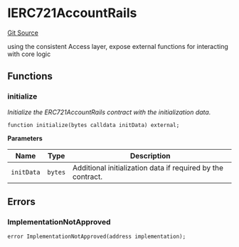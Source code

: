 # IERC721AccountRails
[Git Source](https://github.com/0xStation/0xrails/blob/7b2d3363f0d5023623fd16114b60a38cf52ce246/src/cores/ERC721Account/interface/IERC721AccountRails.sol)

using the consistent Access layer, expose external functions for interacting with core logic


## Functions
### initialize

*Initialize the ERC721AccountRails contract with the initialization data.*


```solidity
function initialize(bytes calldata initData) external;
```
**Parameters**

|Name|Type|Description|
|----|----|-----------|
|`initData`|`bytes`|Additional initialization data if required by the contract.|


## Errors
### ImplementationNotApproved

```solidity
error ImplementationNotApproved(address implementation);
```

